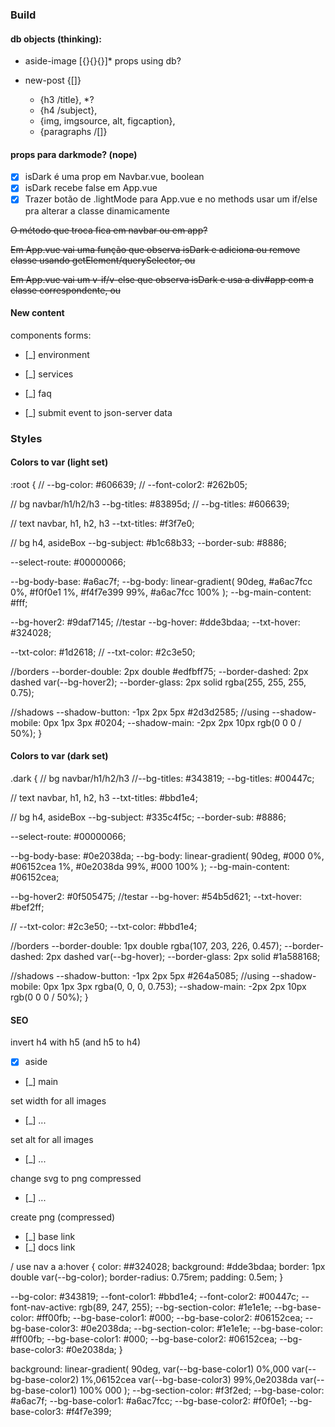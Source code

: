 ### Build

#### db objects (thinking):

- aside-image [{}{}{}]\* props using db?

- new-post {[]}
  - {h3 /title}, \*?
  - {h4 /subject},
  - {img, imgsource, alt, figcaption},
  - {paragraphs /[]}

#### props para darkmode? (nope)

- [x] isDark é uma prop em Navbar.vue, boolean
- [x] isDark recebe false em App.vue
- [x] Trazer botão de .lightMode para App.vue e no methods usar um if/else pra alterar a classe dinamicamente

~~O método que troca fica em navbar ou em app?~~

~~Em App.vue vai uma função que observa isDark e adiciona ou remove classe usando getElement/querySelector, ou~~

~~Em App.vue vai um v-if/v-else que observa isDark e usa a div#app com a classe correspondente, ou~~

#### New content

components forms:

- [_] environment
- [_] services
- [_] faq

- [_] submit event to json-server data

### Styles

#### Colors to var (light set)

:root {
// --bg-color: #606639;
// --font-color2: #262b05;

// bg navbar/h1/h2/h3
--bg-titles: #83895d;
// --bg-titles: #606639;

// text navbar, h1, h2, h3
--txt-titles: #f3f7e0;

// bg h4, asideBox
--bg-subject: #b1c68b33;
--border-sub: #8886;

--select-route: #00000066;

--bg-body-base: #a6ac7f;
--bg-body: linear-gradient(
90deg,
#a6ac7fcc 0%,
#f0f0e1 1%,
#f4f7e399 99%,
#a6ac7fcc 100%
);
--bg-main-content: #fff;

--bg-hover2: #9daf7145; //testar
--bg-hover: #dde3bdaa;
--txt-hover: #324028;

--txt-color: #1d2618;
// --txt-color: #2c3e50;

//borders
--border-double: 2px double #edfbff75;
--border-dashed: 2px dashed var(--bg-hover2);
--border-glass: 2px solid rgba(255, 255, 255, 0.75);

//shadows
--shadow-button: -1px 2px 5px #2d3d2585; //using
--shadow-mobile: 0px 1px 3px #0204;
--shadow-main: -2px 2px 10px rgb(0 0 0 / 50%);
}

#### Colors to var (dark set)

.dark {
// bg navbar/h1/h2/h3
//--bg-titles: #343819;
--bg-titles: #00447c;

// text navbar, h1, h2, h3
--txt-titles: #bbd1e4;

// bg h4, asideBox
--bg-subject: #335c4f5c;
--border-sub: #8886;

--select-route: #00000066;

--bg-body-base: #0e2038da;
--bg-body: linear-gradient(
90deg,
#000 0%,
#06152cea 1%,
#0e2038da 99%,
#000 100%
);
--bg-main-content: #06152cea;

--bg-hover2: #0f505475; //testar
--bg-hover: #54b5d621;
--txt-hover: #bef2ff;

// --txt-color: #2c3e50;
--txt-color: #bbd1e4;

//borders
--border-double: 1px double rgba(107, 203, 226, 0.457);
--border-dashed: 2px dashed var(--bg-hover);
--border-glass: 2px solid #1a588168;

//shadows
--shadow-button: -1px 2px 5px #264a5085; //using
--shadow-mobile: 0px 1px 3px rgba(0, 0, 0, 0.753);
--shadow-main: -2px 2px 10px rgb(0 0 0 / 50%);
}

#### SEO

invert h4 with h5 (and h5 to h4)

- [x] aside
- [_] main

set width for all images

- [_] ...

set alt for all images

- [_] ...

change svg to png compressed

- [_] ...

create png (compressed)

- [_] base link
- [_] docs link

/ use
nav a a:hover {
color: ##324028;
background: #dde3bdaa;
border: 1px double var(--bg-color);
border-radius: 0.75rem;
padding: 0.5em;
}

--bg-color: #343819;
--font-color1: #bbd1e4;
--font-color2: #00447c;
--font-nav-active: rgb(89, 247, 255);
--bg-section-color: #1e1e1e;
--bg-base-color: #ff00fb;
--bg-base-color1: #000;
--bg-base-color2: #06152cea;
--bg-base-color3: #0e2038da;
--bg-section-color: #1e1e1e;
--bg-base-color: #ff00fb;
--bg-base-color1: #000;
--bg-base-color2: #06152cea;
--bg-base-color3: #0e2038da;
}

background: linear-gradient(
90deg,
var(--bg-base-color1) 0%,000
var(--bg-base-color2) 1%,06152cea
var(--bg-base-color3) 99%,0e2038da
var(--bg-base-color1) 100% 000
);
--bg-section-color: #f3f2ed;
--bg-base-color: #a6ac7f;
--bg-base-color1: #a6ac7fcc;
--bg-base-color2: #f0f0e1;
--bg-base-color3: #f4f7e399;
